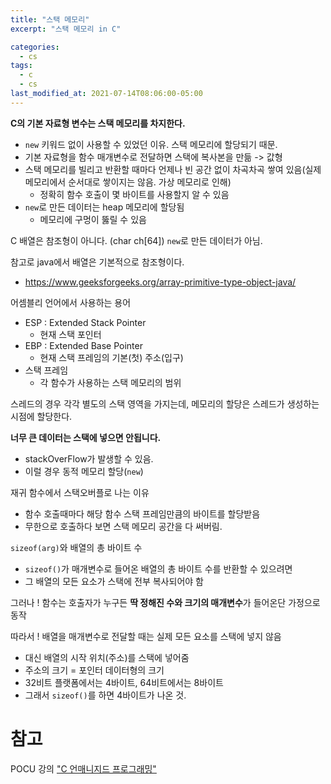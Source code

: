 ```yaml
---
title: "스택 메모리"
excerpt: "스택 메모리 in C"

categories:
  - cs
tags:
  - c
  - cs
last_modified_at: 2021-07-14T08:06:00-05:00
---
```


**C의 기본 자료형 변수는 스택 메모리를 차지한다.**

- `new` 키워드 없이 사용할 수 있었던 이유. 스택 메모리에 할당되기 때문.
- 기본 자료형을 함수 매개변수로 전달하면 스택에 복사본을 만듦 -> 값형
- 스택 메모리를 빌리고 반환할 때마다 언제나 빈 공간 없이 차곡차곡 쌓여 있음(실제 메모리에서 순서대로 쌓이지는 않음. 가상 메모리로 인해)
  - 정확히 함수 호출이 몇 바이트를 사용할지 알 수 있음
- `new`로 만든 데이터는 heap 메모리에 할당됨
  - 메모리에 구멍이 뚫릴 수 있음

C 배열은 참조형이 아니다. (char ch[64]) `new`로 만든 데이터가 아님.

참고로 java에서 배열은 기본적으로 참조형이다. 

- https://www.geeksforgeeks.org/array-primitive-type-object-java/

어셈블리 언어에서 사용하는 용어

- ESP : Extended Stack Pointer
  - 현재 스택 포인터
- EBP : Extended Base Pointer
  - 현재 스택 프레임의 기본(첫) 주소(입구)
- 스택 프레임
  - 각 함수가 사용하는 스택 메모리의 범위

스레드의 경우 각각 별도의 스택 영역을 가지는데, 메모리의 할당은 스레드가 생성하는 시점에 할당한다.

**너무 큰 데이터는 스택에 넣으면 안됩니다.**

- stackOverFlow가 발생할 수 있음.
- 이럴 경우 동적 메모리 할당(`new`)

재귀 함수에서 스택오버플로 나는 이유

- 함수 호출때마다 해당 함수 스택 프레임만큼의 바이트를 할당받음
- 무한으로 호출하다 보면 스택 메모리 공간을 다 써버림.

`sizeof(arg)`와 배열의 총 바이트 수

- `sizeof()`가 매개변수로 들어온 배열의 총 바이트 수를 반환할 수 있으려면
- 그 배열의 모든 요소가 스택에 전부 복사되어야 함

그러나 ! 함수는 호출자가 누구든 **딱 정해진 수와 크기의 매개변수**가 들어온단 가정으로 동작

따라서 ! 배열을 매개변수로 전달할 때는 실제 모든 요소를 스택에 넣지 않음

- 대신 배열의 시작 위치(주소)를 스택에 넣어줌
- 주소의 크기 = 포인터 데이터형의 크기
- 32비트 플랫폼에서는 4바이트, 64비트에서는 8바이트
- 그래서 `sizeof()`를 하면 4바이트가 나온 것.





# 참고

POCU 강의 ["C 언매니지드 프로그래밍"](https://pocu.academy/ko/Courses/COMP2200)
